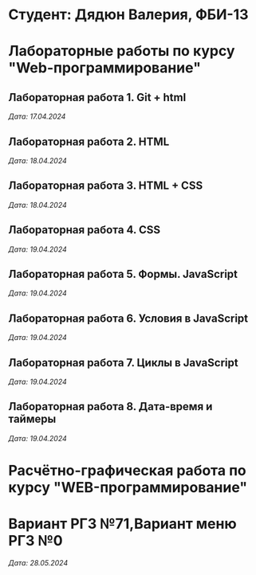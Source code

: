 # Студент: Дядюн Валерия, ФБИ-13

# Лабораторные работы по курсу "Web-программирование"

## Лабораторная работа 1. Git + html

*Дата: 17.04.2024*

## Лабораторная работа 2. HTML

*Дата: 18.04.2024*

## Лабораторная работа 3. HTML + CSS

*Дата: 18.04.2024*

## Лабораторная работа 4. CSS

*Дата: 19.04.2024*

## Лабораторная работа 5. Формы. JavaScript

*Дата: 19.04.2024*

## Лабораторная работа 6. Условия в JavaScript

*Дата: 19.04.2024*

## Лабораторная работа 7. Циклы в JavaScript

*Дата: 19.04.2024*

## Лабораторная работа 8. Дата-время и таймеры

*Дата: 19.04.2024*


# Расчётно-графическая работа по курсу "WEB-программирование"

# Вариант РГЗ №71,Вариант меню РГЗ №0

*Дата: 28.05.2024*